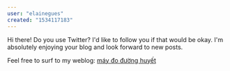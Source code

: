```yaml
---
user: "elainegues"
created: "1534117183"
---
```


Hi there! Do you use Twitter? I'd like to follow you if 
that would be okay. I'm absolutely enjoying your blog and look forward to new posts.


Feel free to surf to my weblog: <a href="https://ytenamgiao.com/">máy đo đường huyết</a>
